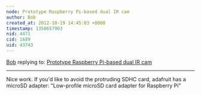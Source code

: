 ```yaml
---
node: Prototype Raspberry Pi-based dual IR cam
author: Bob
created_at: 2012-10-19 14:45:03 +0000
timestamp: 1350657903
nid: 4471
cid: 1689
uid: 43743
---
```




[Bob](../profile/Bob) replying to: [Prototype Raspberry Pi-based dual IR cam](../notes/warren/10-17-2012/prototype-raspberry-pi-based-dual-ir-cam)

----
Nice work. If you'd like to avoid the protruding SDHC card, adafruit has a microSD adapter: "Low-profile microSD card adapter for Raspberry Pi"



